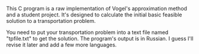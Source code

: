 This C program is a raw implementation of Vogel's approximation method and a student project.
It's designed to calculate the initial basic feasible solution to a transportation problem.

You need to put your transportation problem into a text file named "tpfile.txt" to get the solution.
The program's output is in Russian. I guess I'll revise it later and add a few more languages.